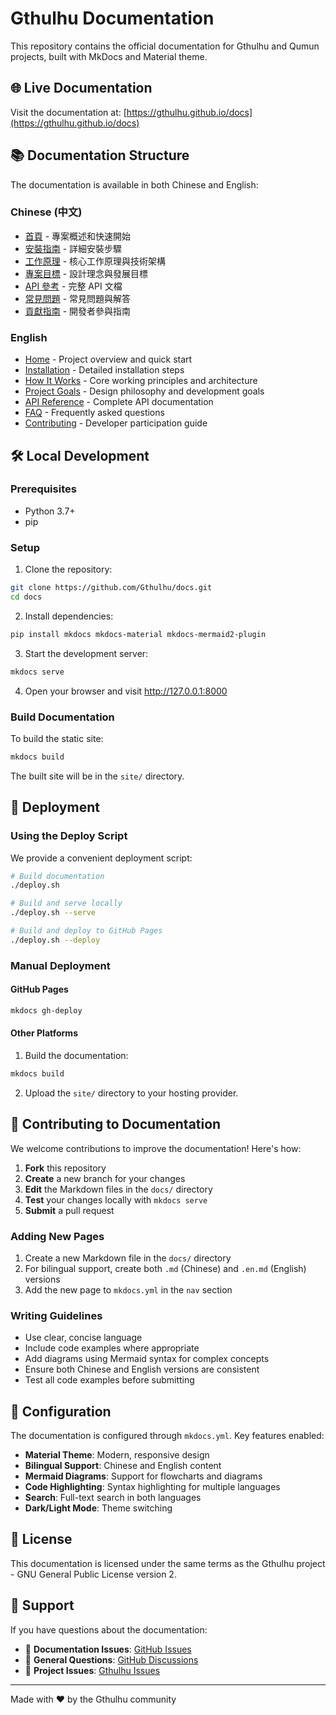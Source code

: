 # Gthulhu Documentation

This repository contains the official documentation for Gthulhu and Qumun projects, built with MkDocs and Material theme.

## 🌐 Live Documentation

Visit the documentation at: [https://gthulhu.github.io/docs](https://gthulhu.github.io/docs)

## 📚 Documentation Structure

The documentation is available in both Chinese and English:

### Chinese (中文)
- [首頁](docs/index.zh.md) - 專案概述和快速開始
- [安裝指南](docs/installation.md) - 詳細安裝步驟
- [工作原理](docs/how-it-works.md) - 核心工作原理與技術架構
- [專案目標](docs/project-goals.md) - 設計理念與發展目標
- [API 參考](docs/api-reference.md) - 完整 API 文檔
- [常見問題](docs/faq.md) - 常見問題與解答
- [貢獻指南](docs/contributing.md) - 開發者參與指南

### English
- [Home](docs/index.md) - Project overview and quick start
- [Installation](docs/installation.en.md) - Detailed installation steps
- [How It Works](docs/how-it-works.en.md) - Core working principles and architecture
- [Project Goals](docs/project-goals.en.md) - Design philosophy and development goals
- [API Reference](docs/api-reference.en.md) - Complete API documentation
- [FAQ](docs/faq.en.md) - Frequently asked questions
- [Contributing](docs/contributing.en.md) - Developer participation guide

## 🛠️ Local Development

### Prerequisites

- Python 3.7+
- pip

### Setup

1. Clone the repository:
```bash
git clone https://github.com/Gthulhu/docs.git
cd docs
```

2. Install dependencies:
```bash
pip install mkdocs mkdocs-material mkdocs-mermaid2-plugin
```

3. Start the development server:
```bash
mkdocs serve
```

4. Open your browser and visit http://127.0.0.1:8000

### Build Documentation

To build the static site:
```bash
mkdocs build
```

The built site will be in the `site/` directory.

## 🚀 Deployment

### Using the Deploy Script

We provide a convenient deployment script:

```bash
# Build documentation
./deploy.sh

# Build and serve locally
./deploy.sh --serve

# Build and deploy to GitHub Pages
./deploy.sh --deploy
```

### Manual Deployment

#### GitHub Pages

```bash
mkdocs gh-deploy
```

#### Other Platforms

1. Build the documentation:
```bash
mkdocs build
```

2. Upload the `site/` directory to your hosting provider.

## 📝 Contributing to Documentation

We welcome contributions to improve the documentation! Here's how:

1. **Fork** this repository
2. **Create** a new branch for your changes
3. **Edit** the Markdown files in the `docs/` directory
4. **Test** your changes locally with `mkdocs serve`
5. **Submit** a pull request

### Adding New Pages

1. Create a new Markdown file in the `docs/` directory
2. For bilingual support, create both `.md` (Chinese) and `.en.md` (English) versions
3. Add the new page to `mkdocs.yml` in the `nav` section

### Writing Guidelines

- Use clear, concise language
- Include code examples where appropriate
- Add diagrams using Mermaid syntax for complex concepts
- Ensure both Chinese and English versions are consistent
- Test all code examples before submitting

## 🔧 Configuration

The documentation is configured through `mkdocs.yml`. Key features enabled:

- **Material Theme**: Modern, responsive design
- **Bilingual Support**: Chinese and English content
- **Mermaid Diagrams**: Support for flowcharts and diagrams
- **Code Highlighting**: Syntax highlighting for multiple languages
- **Search**: Full-text search in both languages
- **Dark/Light Mode**: Theme switching

## 📄 License

This documentation is licensed under the same terms as the Gthulhu project - GNU General Public License version 2.

## 🤝 Support

If you have questions about the documentation:

- 📝 **Documentation Issues**: [GitHub Issues](https://github.com/Gthulhu/docs/issues)
- 💬 **General Questions**: [GitHub Discussions](https://github.com/Gthulhu/Gthulhu/discussions)
- 🐛 **Project Issues**: [Gthulhu Issues](https://github.com/Gthulhu/Gthulhu/issues)

---

Made with ❤️ by the Gthulhu community
